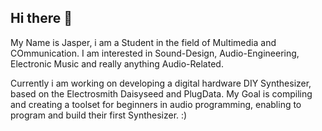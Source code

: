 ## Hi there 👋

My Name is Jasper, i am a Student in the field of Multimedia and COmmunication. 
I am interested in Sound-Design, Audio-Engineering, Electronic Music and really anything Audio-Related.

Currently i am working on developing a digital hardware DIY Synthesizer, based on the Electrosmith Daisyseed and PlugData. 
My Goal is compiling and creating a toolset for beginners in audio programming, enabling to program and build their first Synthesizer. :)







<!--
**JasperK-150/JasperK-150** is a ✨ _special_ ✨ repository because its `README.md` (this file) appears on your GitHub profile.

Here are some ideas to get you started:

- 🔭 I’m currently working on ...
- 🌱 I’m currently learning ...
- 👯 I’m looking to collaborate on ...
- 🤔 I’m looking for help with ...
- 💬 Ask me about ...
- 📫 How to reach me: ...
- 😄 Pronouns: ...
- ⚡ Fun fact: ...
-->

